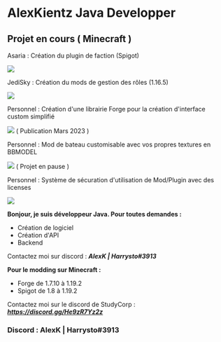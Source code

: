 # AlexKientz Java Developper

## Projet en cours ( Minecraft )

Asaria : Création du plugin de faction (Spigot)
 
![](https://geps.dev/progress/99)

JediSky : Création du mods de gestion des rôles (1.16.5)

![](https://geps.dev/progress/100)

Personnel : Création d'une librairie Forge pour la création d'interface custom simplifié

![](https://geps.dev/progress/60) ( Publication Mars 2023 )

Personnel : Mod de bateau customisable avec vos propres textures en BBMODEL

![](https://geps.dev/progress/69) ( Projet en pause )

Personnel : Système de sécuration d'utilisation de Mod/Plugin avec des licenses

![](https://geps.dev/progress/24)   

**Bonjour, je suis développeur Java. Pour toutes demandes :** 
- Création de logiciel
- Création d'API
- Backend

Contactez moi sur discord : ***AlexK | Harrysto#3913***


**Pour le modding sur Minecraft :** 
- Forge de 1.7.10 à 1.19.2
- Spigot de 1.8 à 1.19.2

Contactez moi sur le discord de StudyCorp : ***https://discord.gg/He9zR7Yz2z***



### Discord : AlexK | Harrysto#3913
